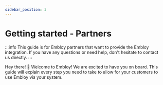 ```yaml
---
sidebar_position: 3
---
```


# Getting started - Partners

:::info
This guide is for Embloy partners that want to provide the Embloy integration. If you have any questions or need help, don't hesitate to contact us directly.
:::

Hey there! 👋 Welcome to Embloy! We are excited to have you on board. This guide will explain every step you need to take to allow for your customers to use Embloy via your system.